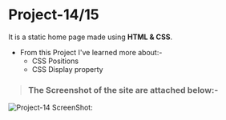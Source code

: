 # Project-14/15 
It is a static home page made using **HTML & CSS**.

- From this Project I've learned more about:-
  - CSS Positions
  - CSS Display property

> ### The Screenshot of the site are attached below:-

![Project-14 ScreenShot:](SS13.png "Dance Landing page")

